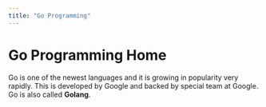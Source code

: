 ```yaml
---
title: "Go Programming"
---
```

Go Programming Home
===================

Go is one of the newest languages and it is growing in popularity very rapidly. This is developed by Google and backed by special team at Google. Go is also called **Golang**.